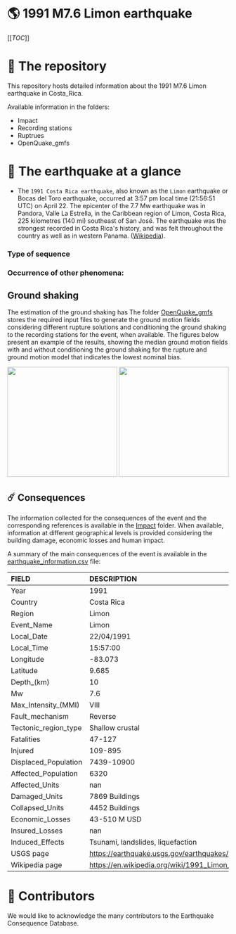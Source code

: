 # 🌎 1991 M7.6 Limon earthquake
[[_TOC_]]

# 📂 The repository  

This repository hosts detailed information about the 1991 M7.6 Limon earthquake in Costa_Rica.

Available information in the folders:

- Impact
- Recording stations
- Ruptrues
- OpenQuake_gmfs 


# 🚀 The earthquake at a glance
- The `1991 Costa Rica earthquake`, also known as the `Limon` earthquake or Bocas del Toro earthquake, occurred at 3:57 pm local time (21:56:51 UTC) on April 22. The epicenter of the 7.7 Mw earthquake was in Pandora, Valle La Estrella, in the Caribbean region of Limon, Costa Rica, 225 kilometres (140 mi) southeast of San José. The earthquake was the strongest recorded in Costa Rica's history, and was felt throughout the country as well as in western Panama. ([Wikipedia](https://en.wikipedia.org/wiki/1991_Limon_earthquake)). 


### Type of sequence



### Occurrence of other phenomena:



## Ground shaking

The estimation of the ground shaking has The folder [OpenQuake_gmfs](./OpenQuake_gmfs/) stores the required input files to generate the ground motion fields considering different rupture solutions and conditioning the ground shaking to the recording stations for the event, when available. The figures below present an example of the results, showing the median ground motion fields with and without conditioning the ground shaking for the rupture and ground motion model that indicates the lowest nominal bias.

<img src="./OpenQuake_gmfs/median_gmf_stations_none.png" height="250">
<img src="./OpenQuake_gmfs/median_gmf_stations_seismic.png" height="250">

## ☄️ Consequences

The information collected for the consequences of the event and the corresponding references is available in the [Impact](./Impact) folder. When available, information at different geographical levels is provided considering the building damage, economic losses and human impact.

A summary of the main consequences of the event is available in the [earthquake_information.csv](./earthquake_information.csv) file:

| FIELD                | DESCRIPTION                                                            |
|:---------------------|:-----------------------------------------------------------------------|
| Year                 | 1991                                                                   |
| Country              | Costa Rica                                                             |
| Region               | Limon                                                                  |
| Event_Name           | Limon                                                                  |
| Local_Date           | 22/04/1991                                                             |
| Local_Time           | 15:57:00                                                               |
| Longitude            | -83.073                                                                |
| Latitude             | 9.685                                                                  |
| Depth_(km)           | 10                                                                     |
| Mw                   | 7.6                                                                    |
| Max_Intensity_(MMI)  | VIII                                                                   |
| Fault_mechanism      | Reverse                                                                |
| Tectonic_region_type | Shallow crustal                                                        |
| Fatalities           | 47-127                                                                 |
| Injured              | 109-895                                                                |
| Displaced_Population | 7439-10900                                                             |
| Affected_Population  | 6320                                                                   |
| Affected_Units       | nan                                                                    |
| Damaged_Units        | 7869 Buildings                                                         |
| Collapsed_Units      | 4452 Buildings                                                         |
| Economic_Losses      | 43-510 M USD                                                           |
| Insured_Losses       | nan                                                                    |
| Induced_Effects      | Tsunami, landslides, liquefaction                                      |
| USGS page            | https://earthquake.usgs.gov/earthquakes/eventpage/usp0004qpg/executive |
| Wikipedia page       | https://en.wikipedia.org/wiki/1991_Limon_earthquake                    |


# 🌟 Contributors 

We would like to acknowledge the many contributors to the Earthquake Consequence Database.
